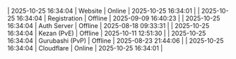 | 2025-10-25 16:34:04 | Website | Online | 2025-10-25 16:34:01 |
| 2025-10-25 16:34:04 | Registration | Offline | 2025-09-09 16:40:23 |
| 2025-10-25 16:34:04 | Auth Server | Offline | 2025-08-18 09:33:31 |
| 2025-10-25 16:34:04 | Kezan (PvE) | Offline | 2025-10-11 12:51:30 |
| 2025-10-25 16:34:04 | Gurubashi (PvP) | Offline | 2025-08-23 21:44:06 |
| 2025-10-25 16:34:04 | Cloudflare | Online | 2025-10-25 16:34:01 |
